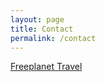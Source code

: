 ```yaml
---
layout: page
title: Contact
permalink: /contact
---
```


[Freeplanet Travel](https://www.freeplanet.it/)
